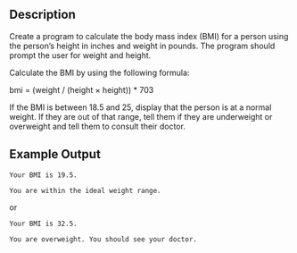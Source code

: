 ## Description

Create a program to calculate the body mass index (BMI)
for a person using the person’s height in inches and weight
in pounds. The program should prompt the user for weight
and height.

Calculate the BMI by using the following formula:

bmi = (weight / (height × height)) * 703

If the BMI is between 18.5 and 25, display that the person is
at a normal weight. If they are out of that range, tell them if
they are underweight or overweight and tell them to consult
their doctor.

## Example Output

`Your BMI is 19.5.`

`You are within the ideal weight range.`

or

`Your BMI is 32.5.`

`You are overweight. You should see your doctor.`